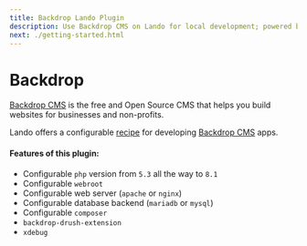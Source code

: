 ```yaml
---
title: Backdrop Lando Plugin
description: Use Backdrop CMS on Lando for local development; powered by Docker and Docker Compose, config php version, swap db backends or web server, use composer, drush, xdebug and custom config files, oh and also import and export databases.
next: ./getting-started.html
---
```


# Backdrop

[Backdrop CMS](https://backdropcms.org/) is the free and Open Source CMS that helps you build websites for businesses and non-profits.

Lando offers a configurable [recipe](https://docs.lando.dev/config/recipes.html) for developing [Backdrop CMS](https://backdropcms.org/) apps.

#### Features of this plugin:

* Configurable `php` version from `5.3` all the way to `8.1`
* Configurable `webroot`
* Configurable web server (`apache` or `nginx`)
* Configurable database backend (`mariadb` or `mysql`)
* Configurable `composer`
* `backdrop-drush-extension`
* `xdebug`
